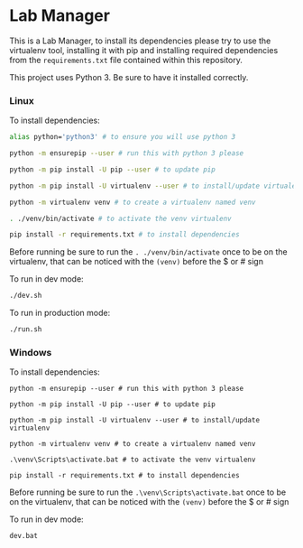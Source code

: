 # Lab Manager #

This is a Lab Manager, to install its dependencies please try to use the
virtualenv tool, installing it with pip and installing required dependencies
from the `requirements.txt` file contained within this repository.

This project uses Python 3. Be sure to have it installed correctly.

### Linux ###

To install dependencies:

```bash
alias python='python3' # to ensure you will use python 3

python -m ensurepip --user # run this with python 3 please

python -m pip install -U pip --user # to update pip

python -m pip install -U virtualenv --user # to install/update virtualenv

python -m virtualenv venv # to create a virtualenv named venv

. ./venv/bin/activate # to activate the venv virtualenv

pip install -r requirements.txt # to install dependencies
```

Before running be sure to run the `. ./venv/bin/activate` once to be on the
virtualenv, that can be noticed with the `(venv)` before the $ or # sign

To run in dev mode:

```bash
./dev.sh
```

To run in production mode:
```bash
./run.sh
```

### Windows ###

To install dependencies:

```batch
python -m ensurepip --user # run this with python 3 please

python -m pip install -U pip --user # to update pip

python -m pip install -U virtualenv --user # to install/update virtualenv

python -m virtualenv venv # to create a virtualenv named venv

.\venv\Scripts\activate.bat # to activate the venv virtualenv

pip install -r requirements.txt # to install dependencies
```

Before running be sure to run the `.\venv\Scripts\activate.bat` once to be on
the virtualenv, that can be noticed with the `(venv)` before the $ or # sign

To run in dev mode:
```batch
dev.bat
```
